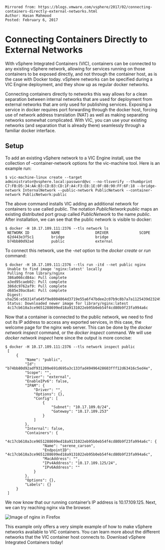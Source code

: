 ```
Mirrored from: https://blogs.vmware.com/vsphere/2017/02/connecting-containers-directly-external-networks.html
Author: Hasan Mahmood
Posted: February 6, 2017
```

# Connecting Containers Directly to External Networks

With vSphere Integrated Containers (VIC), containers can be connected to any existing vSphere network, allowing for services running on those containers to be exposed directly, and not through the container host, as is the case with Docker today. vSphere networks can be specified during a VIC Engine deployment, and they show up as regular docker networks.

Connecting containers directly to networks this way allows for a clean separation between internal networks that are used for deployment from external networks that are only used for publishing services. Exposing a service in docker requires port forwarding through the docker host, forcing use of network address translation (NAT) as well as making separating networks somewhat complicated. With VIC, you can use your existing networks (and separation that is already there) seamlessly through a familiar docker interface.

## Setup

To add an existing vSphere network to a VIC Engine install, use the collection of –container-network options for the vic-machine tool. Here is an example run:

```
$ vic-machine-linux create --target administrator@vsphere.local:password@vc --no-tlsverify --thumbprint C7:FB:D5:34:AA:B3:CD:B3:CD:1F:A4:F3:E8:1E:0F:88:90:FF:6F:18 --bridge-network InternalNetwork --public-network PublicNetwork --container-network PublicNetwork:public
```

The above command installs VIC adding an additional network for containers to use called public. The notation _PublicNetwork:public_ maps an existing distributed port group called _PublicNetwork_ to the name _public_. After installation, we can see that the public network is visible to docker:

```
$ docker -H 10.17.109.111:2376 --tls network ls
 NETWORK ID          NAME                DRIVER              SCOPE
 62d443e3f5c1        bridge              bridge                                  
 b74bb80d92ad        public              external
```

To connect this network, use the _-net_ option to the _docker create_ or _run_ command:

```
$ docker -H 10.17.109.111:2376 --tls run -itd --net public nginx
 Unable to find image 'nginx:latest' locally
 Pulling from library/nginx
 386a066cd84a: Pull complete 
 a3ed95caeb02: Pull complete 
 386dc9762af9: Pull complete 
 d685e39ac8a4: Pull complete 
 Digest: sha256:e56314fa645f9e8004864d3719e55a6f47bdee2c07b9c8b7a7a1125439d23249
 Status: Downloaded newer image for library/nginx:latest
 4c17cb610a3ce9651288699ed18a9131022eb95b0eb54f4cd80b9f23fa994a6c
```

Now that a container is connected to the public network, we need to find out its IP address to access any exported services, in this case, the welcome page for the nginx web server. This can be done by the _docker network inspect_ command, or the _docker inspect_ command. We will use _docker network inspect_ here since the output is more concise:

```
$ docker -H 10.17.109.111:2376 --tls network inspect public
 [
     {
         "Name": "public",
         "Id": "b74bb80d92adf931209e691d695a3c133fad49496428603fff12d63416c5ed4e",
         "Scope": "",
         "Driver": "external",
         "EnableIPv6": false,
         "IPAM": {
             "Driver": "",
             "Options": {},
             "Config": [
                 {
                     "Subnet": "10.17.109.0/24",
                     "Gateway": "10.17.109.253"
                 }
             ]
         },
         "Internal": false,
         "Containers": {
             "4c17cb610a3ce9651288699ed18a9131022eb95b0eb54f4cd80b9f23fa994a6c": {
                 "Name": "serene_carson",
                 "EndpointID": "4c17cb610a3ce9651288699ed18a9131022eb95b0eb54f4cd80b9f23fa994a6c",
                 "MacAddress": "",
                 "IPv4Address": "10.17.109.125/24",
                 "IPv6Address": ""
             }
         },
         "Options": {},
         "Labels": {}
     }
 ]
```

We now know that our running container’s IP address is 10.17.109.125. Next, we can try reaching nginx via the browser.

![Image of nginx in Firefox](https://blogs.vmware.com/vsphere/files/2017/01/nginx.png)

This example only offers a very simple example of how to make vSphere networks available to VIC containers.  You can learn more about the different networks that the VIC container host connects to.  Download vSphere Integrated Containers today!
